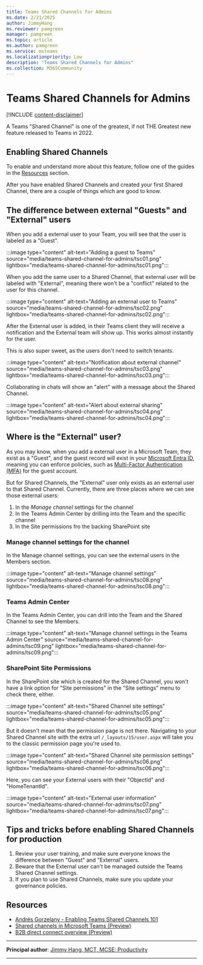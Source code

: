 ```yaml
---
title: Teams Shared Channels for Admins
ms.date: 2/21/2025
author: JimmyHang
ms.reviewer: pamgreen
manager: pamgreen
ms.topic: article
ms.author: pamgreen
ms.service: msteams
ms.localizationpriority: Low
description: "Teams Shared Channels for Admins"
ms.collection: M365Community
---
```


# Teams Shared Channels for Admins

[!INCLUDE [content-disclaimer](includes/content-disclaimer.md)]

A Teams "Shared Channel" is one of the greatest, if not THE Greatest new feature released to Teams in 2022.

## Enabling Shared Channels

To enable and understand more about this feature, follow one of the guides in the [Resources](#resources) section.

After you have enabled Shared Channels and created your first Shared Channel, there are a couple of things which are good to know.

## The difference between external "Guests" and "External" users

When you add a external user to your Team, you will see that the user is labeled as a "Guest".

:::image type="content" alt-text="Adding a guest to Teams" source="media/teams-shared-channel-for-admins/tsc01.png" lightbox="media/teams-shared-channel-for-admins/tsc01.png":::

When you add the same user to a Shared Channel, that external user will be labeled with "External", meaning there won't be a "conflict" related to the user for this channel.

:::image type="content" alt-text="Adding an external user to Teams" source="media/teams-shared-channel-for-admins/tsc02.png" lightbox="media/teams-shared-channel-for-admins/tsc02.png":::

After the External user is added, in their Teams client they will receive a notification and the External team will show up. This works almost instantly for the user.

This is also super sweet, as the users don't need to switch tenants.

:::image type="content" alt-text="Notification about external channel" source="media/teams-shared-channel-for-admins/tsc03.png" lightbox="media/teams-shared-channel-for-admins/tsc03.png":::

Collaborating in chats will show an "alert" with a message about the Shared Channel.

:::image type="content" alt-text="Alert about external sharing" source="media/teams-shared-channel-for-admins/tsc04.png" lightbox="media/teams-shared-channel-for-admins/tsc04.png":::

## Where is the "External" user?

As you may know, when you add a external user in a Microsoft Team, they exist as a "Guest", and the guest record will exist in your [Microsoft Entra ID](glossary.md#azure-active-directory-aad), meaning you can enforce policies, such as [Multi-Factor Authentication (MFA)](glossary.md#multi-factor-authentication-mfa) for the guest account.

But for Shared Channels, the "External" user only exists as an external user to that Shared Channel. Currently, there are three places where we can see those external users:

1. In the *Manage channel* settings for the channel
1. In the Teams Admin Center by drilling into the Team and the specific channel
1. In the Site permissions fro the backing SharePoint site

### Manage channel settings for the channel

In the Manage channel settings, you can see the external users in the Members section.

:::image type="content" alt-text="Manage channel settings" source="media/teams-shared-channel-for-admins/tsc08.png" lightbox="media/teams-shared-channel-for-admins/tsc08.png":::

### Teams Admin Center

In the Teams Admin Center, you can drill into the Team and the Shared Channel to see the Members.

:::image type="content" alt-text="Manage channel settings in the Teams Admin Center" source="media/teams-shared-channel-for-admins/tsc09.png" lightbox="media/teams-shared-channel-for-admins/tsc09.png":::

### SharePoint Site Permissions

In the SharePoint site which is created for the Shared Channel, you won't have a link option for "Site permissions" in the "Site settings" menu to check there, either.

:::image type="content" alt-text="Shared Channel site settings" source="media/teams-shared-channel-for-admins/tsc05.png" lightbox="media/teams-shared-channel-for-admins/tsc05.png":::

But it doesn't mean that the permission page is not there. Navigating to your Shared Channel site with the extra url `/_layouts/15/user.aspx` will take you to the classic permission page you're used to.

:::image type="content" alt-text="Shared Channel site permission settings" source="media/teams-shared-channel-for-admins/tsc06.png" lightbox="media/teams-shared-channel-for-admins/tsc06.png":::

Here, you can see your External users with their "ObjectId" and "HomeTenantId".

:::image type="content" alt-text="External user information" source="media/teams-shared-channel-for-admins/tsc07.png" lightbox="media/teams-shared-channel-for-admins/tsc07.png":::

## Tips and tricks before enabling Shared Channels for production

1. Review your user training, and make sure everyone knows the difference between "Guest" and "External" users.
2. Beware that the External user can't be managed outside the Teams Shared Channel settings.
3. If you plan to use Shared Channels, make sure you update your governance policies.

## Resources

* [Andrés Gorzelany - Enabling Teams Shared Channels 101](https://get-itips.capazero.net/posts/shared-channels-101)
* [Shared channels in Microsoft Teams (Preview)](/microsoftteams/shared-channels)
* [B2B direct connect overview (Preview)](/azure/active-directory/external-identities/b2b-direct-connect-overview)

---

**Principal author**: [Jimmy Hang, MCT, MCSE: Productivity](https://www.linkedin.com/in/jimmyhang/)

---
